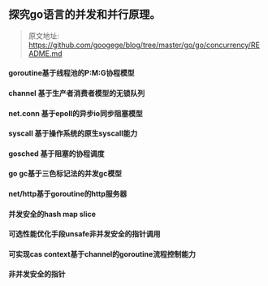 ## 探究go语言的并发和并行原理。
> 原文地址: https://github.com/googege/blog/tree/master/go/go/concurrency/README.md

#### goroutine基于线程池的P:M:G协程模型
#### channel 基于生产者消费者模型的无锁队列
#### net.conn 基于epoll的异步io同步阻塞模型
#### syscall 基于操作系统的原生syscall能力
#### gosched 基于阻塞的协程调度
#### go gc基于三色标记法的并发gc模型
#### net/http基于goroutine的http服务器
#### 并发安全的hash map slice
#### 可选性能优化手段unsafe非并发安全的指针调用
#### 可实现cas context基于channel的goroutine流程控制能力
#### 非并发安全的指针